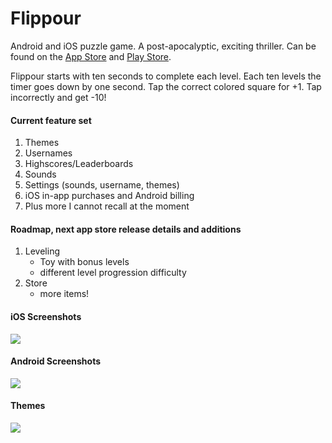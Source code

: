 # Flippour

Android and iOS puzzle game. A post-apocalyptic, exciting thriller. Can be found on the [App Store](https://itunes.apple.com/us/app/flippour/id1223271957?ls=1&mt=8) and [Play Store](https://play.google.com/store/apps/details?id=com.flippour).

Flippour starts with ten seconds to complete each level. Each ten levels the timer goes down by one second. Tap the correct colored square for +1. Tap incorrectly and get -10!

#### Current feature set

1. Themes
2. Usernames
3. Highscores/Leaderboards
4. Sounds
5. Settings (sounds, username, themes)
6. iOS in-app purchases and Android billing
7. Plus more I cannot recall at the moment

#### Roadmap, next app store release details and additions

1. Leveling
      * Toy with bonus levels
      * different level progression difficulty
2. Store
      * more items!

#### iOS Screenshots

![](https://github.com/mini-eggs/Flippour/raw/master/artwork/screenshots/readme/ios_scenes.png)

#### Android Screenshots

![](https://github.com/mini-eggs/Flippour/raw/master/artwork/screenshots/readme/android_screens.png)

#### Themes

![](https://github.com/mini-eggs/Flippour/raw/master/artwork/screenshots/readme/android_themes.png)